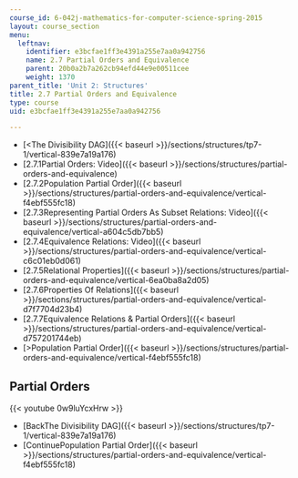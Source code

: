 ```yaml
---
course_id: 6-042j-mathematics-for-computer-science-spring-2015
layout: course_section
menu:
  leftnav:
    identifier: e3bcfae1ff3e4391a255e7aa0a942756
    name: 2.7 Partial Orders and Equivalence
    parent: 20b0a2b7a262cb94efd44e9e00511cee
    weight: 1370
parent_title: 'Unit 2: Structures'
title: 2.7 Partial Orders and Equivalence
type: course
uid: e3bcfae1ff3e4391a255e7aa0a942756

---
```


*   [<The Divisibility DAG]({{< baseurl >}}/sections/structures/tp7-1/vertical-839e7a19a176)
*   [2.7.1Partial Orders: Video]({{< baseurl >}}/sections/structures/partial-orders-and-equivalence)
*   [2.7.2Population Partial Order]({{< baseurl >}}/sections/structures/partial-orders-and-equivalence/vertical-f4ebf555fc18)
*   [2.7.3Representing Partial Orders As Subset Relations: Video]({{< baseurl >}}/sections/structures/partial-orders-and-equivalence/vertical-a604c5db7bb5)
*   [2.7.4Equivalence Relations: Video]({{< baseurl >}}/sections/structures/partial-orders-and-equivalence/vertical-c6c01eb0d061)
*   [2.7.5Relational Properties]({{< baseurl >}}/sections/structures/partial-orders-and-equivalence/vertical-6ea0ba8a2d05)
*   [2.7.6Properties Of Relations]({{< baseurl >}}/sections/structures/partial-orders-and-equivalence/vertical-d7f7704d23b4)
*   [2.7.7Equivalence Relations & Partial Orders]({{< baseurl >}}/sections/structures/partial-orders-and-equivalence/vertical-d757201744eb)
*   [\>Population Partial Order]({{< baseurl >}}/sections/structures/partial-orders-and-equivalence/vertical-f4ebf555fc18)

Partial Orders
--------------

{{< youtube 0w9luYcxHrw >}}

*   [BackThe Divisibility DAG]({{< baseurl >}}/sections/structures/tp7-1/vertical-839e7a19a176)
*   [ContinuePopulation Partial Order]({{< baseurl >}}/sections/structures/partial-orders-and-equivalence/vertical-f4ebf555fc18)